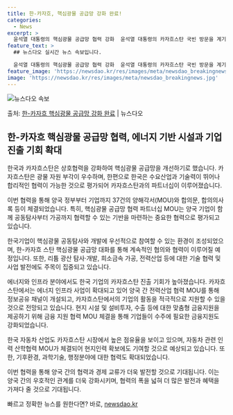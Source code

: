```yaml
---
title: 한-카자흐, 핵심광물 공급망 강화 완료!
categories:
  - News
excerpt: >
  윤석열 대통령의 핵심광물 공급망 협력 강화  윤석열 대통령의 카자흐스탄 국빈 방문을 계기로, 우리나라와 카자…
feature_text: >
  ## 뉴스다오 실시간 뉴스 속보입니다.

  윤석열 대통령의 핵심광물 공급망 협력 강화  윤석열 대통령의 카자흐스탄 국빈 방문을 계기로, 우리나라와 카자…
feature_image: 'https://newsdao.kr/res/images/meta/newsdao_breakingnews.jpg'
image: 'https://newsdao.kr/res/images/meta/newsdao_breakingnews.jpg'
---
```


![뉴스다오 속보](https://newsdao.kr/res/images/meta/newsdao_breakingnews.jpg)

<p>출처: <a href="https://newsdao.kr/4225" rel="dofollow">한-카자흐 핵심광물 공급망 강화 완료</a> | 뉴스다오</p>

## 한-카자흐 핵심광물 공급망 협력, 에너지 기반 시설과 기업 진출 기회 확대

한국과 카자흐스탄은 상호협력을 강화하여 핵심광물 공급망을 개선하기로 했습니다. 카자흐스탄은 광물 자원 부각이 우수하며, 한편으로 한국은 수요산업과 기술력이 뛰어나 합리적인 협력이 가능한 것으로 평가되어 카자흐스탄과의 파트너십이 이루어졌습니다.

이번 협력을 통해 양국 정부부터 기업까지 37건의 양해각서(MOU)와 합의문, 합의의사록 등이 체결되었습니다. 특히, 핵심광물 공급망 협력 파트너십 MOU는 양국 기업이 함께 공동탐사부터 가공까지 협력할 수 있는 기반을 마련하는 중요한 협력으로 평가되고 있습니다.

한국기업이 핵심광물 공동탐사와 개발에 우선적으로 참여할 수 있는 환경이 조성되었으며, 한-카자흐 스탄 핵심광물 공급망 대화를 통해 계속적인 협의와 협력이 이루어질 예정입니다. 또한, 리튬 광산 탐사·개발, 희소금속 가공, 전력산업 등에 대한 기술 협력 및 사업 발전에도 주목이 집중되고 있습니다.

에너지와 인프라 분야에서도 한국 기업의 카자흐스탄 진출 기회가 높아졌습니다. 카자흐스탄에서는 에너지 인프라 사업이 확대되고 있어 양국 간 전력산업 협력 MOU를 통해 정보공유 채널이 개설되고, 카자흐스탄에서의 기업의 활동을 적극적으로 지원할 수 있을 것으로 전망되고 있습니다. 현지 시설 및 설비투자, 수출 등에 대한 맞춤형 금융지원을 제공하기 위해 금융 지원 협력 MOU 체결을 통해 기업들이 수주에 필요한 금융지원도 강화되었습니다.

한국 자동차 산업도 카자흐스탄 시장에서 높은 점유율을 보이고 있으며, 자동차 관련 인력 산학협력 MOU가 체결되어 현지인력 확보에도 기여할 것으로 예상되고 있습니다. 또한, 기후환경, 과학기술, 행정분야에 대한 협력도 확대되었습니다.

이번 협력을 통해 양국 간의 협력과 경제 교류가 더욱 발전할 것으로 기대됩니다. 이는 양국 간의 우호적인 관계를 더욱 강화시키며, 협력의 폭을 넓혀 더 많은 발전과 혜택을 가져다 줄 것으로 기대됩니다. 

빠르고 정확한 뉴스를 원한다면? 바로, <a href="https://newsdao.kr" rel="dofollow">newsdao.kr</a>


